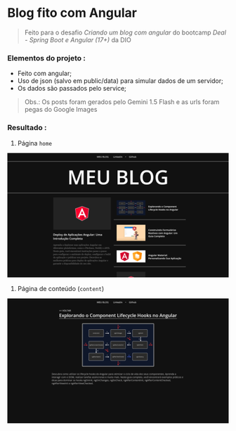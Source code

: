 # Blog fito com Angular 

> Feito para o desafio *Criando um blog com angular* do bootcamp *Deal - Spring Boot e Angular (17+)* da DIO

### Elementos do projeto : 

* Feito com angular;
* Uso de json (salvo em public/data) para simular dados de um servidor;
* Os dados são passados pelo service;

> Obs.: Os posts foram gerados pelo Gemini 1.5 Flash e as urls foram pegas do Google Images

### Resultado :

1. Página `home`

![](./.github/resultado-final%20home-page%20dio-blog-angular.png)

1. Página de conteúdo (`content`)

![](./.github/resultado-final%20content-page%20dio-blog-angular.png)